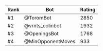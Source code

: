 Rank|Bot|Rating
---|---|---
#1|@ToromBot|2850
#2|@vrnts_colinbot|1932
#3|@OpeningsBot|1768
#4|@MinOpponentMoves|933
